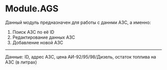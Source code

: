# Module.AGS

Данный модуль предназначен для работы с даннми АЗС, а именно:
1. Поиск АЗС по её ID
2. Редактирование данных АЗС
3. Добавление новой АЗС
-------------------------------------------------------------
Данные: ID, адрес АЗС, цена АИ-92/95/98/Дизель, остаток топлива на АЗС (в литрах)  

